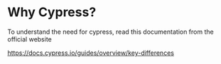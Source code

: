 # Why Cypress?
To understand the need for cypress, read this documentation from the official website


https://docs.cypress.io/guides/overview/key-differences
